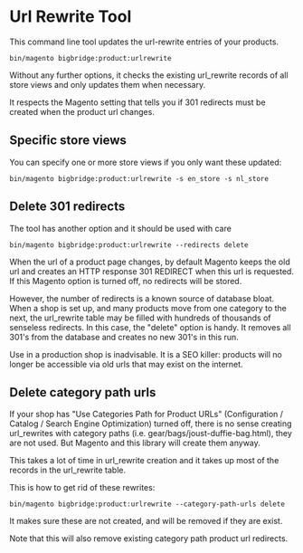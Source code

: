 # Url Rewrite Tool

This command line tool updates the url-rewrite entries of your products.

    bin/magento bigbridge:product:urlrewrite

Without any further options, it checks the existing url_rewrite records of all store views and only updates them when necessary.

It respects the Magento setting that tells you if 301 redirects must be created when the product url changes.

## Specific store views

You can specify one or more store views if you only want these updated:

    bin/magento bigbridge:product:urlrewrite -s en_store -s nl_store

## Delete 301 redirects

The tool has another option and it should be used with care

    bin/magento bigbridge:product:urlrewrite --redirects delete

When the url of a product page changes, by default Magento keeps the old url and creates an HTTP response 301 REDIRECT when this url is requested. If this Magento option is turned off, no redirects will be stored.

However, the number of redirects is a known source of database bloat. When a shop is set up, and many products move from one category to the next, the url_rewrite table may be filled with hundreds of thousands of senseless redirects. In this case, the "delete" option is handy. It removes all 301's from the database and creates no new 301's in this run.

Use in a production shop is inadvisable. It is a SEO killer: products will no longer be accessible via old urls that may exist on the internet.

## Delete category path urls

If your shop has "Use Categories Path for Product URLs" (Configuration / Catalog / Search Engine Optimization) turned off, there is no sense creating url_rewrites with category paths (i.e. gear/bags/joust-duffie-bag.html), they are not used. But Magento and this library will create them anyway.

This takes a lot of time in url_rewrite creation and it takes up most of the records in the url_rewrite table.

This is how to get rid of these rewrites:

    bin/magento bigbridge:product:urlrewrite --category-path-urls delete

It makes sure these are not created, and will be removed if they are exist.

Note that this will also remove existing category path product url redirects.
